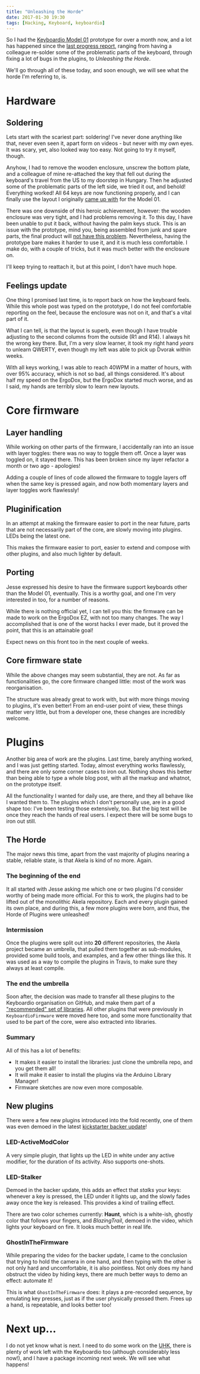 ```yaml
---
title: "Unleashing the Horde"
date: 2017-01-30 19:30
tags: [Hacking, Keyboard, keyboardio]
---
```


So I had the [Keyboardio Model 01][kbdio] prototype for over a month now, and a
lot has happened since the [last progress report][blog:m01-proto], ranging from
having a colleague re-solder some of the problematic parts of the keyboard,
through fixing a lot of bugs in the plugins, to *Unleashing the Horde*.

 [kbdio]: https://shop.keyboard.io/
 [blog:m01-proto]: /blog/2017/01/03/model01-prototype/
 
We'll go through all of these today, and soon enough, we will see what the horde
I'm referring to, is.

<!-- more -->

# Hardware

## Soldering

Lets start with the scariest part: soldering! I've never done anything like
that, never even seen it, apart form on videos - but never with my own eyes. It
was scary, yet, also looked way too easy. Not going to try it myself, though.

Anyhow, I had to remove the wooden enclosure, unscrew the bottom plate, and a
colleague of mine re-attached the key that fell out during the keyboard's travel
from the US to my doorstep in Hungary. Then he adjusted some of the problematic
parts of the left side, we tried it out, and behold! Everything worked! All 64
keys are now functioning properly, and I can finally use the layout I
originally [came up with][kle:dvorak] for the Model 01.

 [kle:dvorak]: http://www.keyboard-layout-editor.com/#/gists/f938a01e31f6b329364aea02cbda9977

There was one downside of this heroic achievement, however: the wooden enclosure
was very tight, and I had problems removing it. To this day, I have been unable
to put it back, without having the palm keys stuck. This is an issue with the
prototype, mind you, being assembled from junk and spare parts, the final
product will [not have this problem][ks:update:42]. Nevertheless, having the
prototype bare makes it harder to use it, and it is much less comfortable. I
make do, with a couple of tricks, but it was much better with the enclosure on.

 [ks:update:42]: https://www.kickstarter.com/projects/keyboardio/the-model-01-an-heirloom-grade-keyboard-for-seriou/posts/1791204#h:wooden-enclosures
 
I'll keep trying to reattach it, but at this point, I don't have much hope.

## Feelings update

One thing I promised last time, is to report back on how the keyboard feels.
While this whole post was typed on the prototype, I do not feel comfortable
reporting on the feel, because the enclosure was not on it, and that's a vital
part of it.

What I can tell, is that the layout is superb, even though I have trouble
adjusting to the second columns from the outside (R1 and R14). I always hit the
wrong key there. But, I'm a very slow learner, it took my right hand *years* to
unlearn QWERTY, even though my left was able to pick up Dvorak within weeks.

With all keys working, I was able to reach 40WPM in a matter of hours, with over
95% accuracy, which is not so bad, all things considered. It's about half my
speed on the ErgoDox, but the ErgoDox started much worse, and as I said, my
hands are terribly slow to learn new layouts.

# Core firmware

## Layer handling

While working on other parts of the firmware, I accidentally ran into an issue
with layer toggles: there was no way to toggle them off. Once a layer was
toggled on, it stayed there. This has been broken since my layer refactor a
month or two ago - apologies!

Adding a couple of lines of code allowed the firmware to toggle layers off when
the same key is pressed again, and now both momentary layers and layer toggles
work flawlessly!

## Pluginification

In an attempt at making the firmware easier to port in the near future, parts
that are not necessarily part of the core, are slowly moving into plugins. LEDs
being the latest one.

This makes the firmware easier to port, easier to extend and compose with other
plugins, and also much lighter by default.

## Porting

Jesse expressed his desire to have the firmware support keyboards other than the
Model 01, eventually. This is a worthy goal, and one I'm very interested in too,
for a number of reasons.

While there is nothing official yet, I can tell you this: the firmware can be
made to work on the ErgoDox EZ, with not too many changes. The way I
accomplished that is one of the worst hacks I ever made, but it proved the
point, that this is an attainable goal!

Expect news on this front too in the next couple of weeks.

## Core firmware state

While the above changes may seem substantial, they are not. As far as
functionalities go, the core firmware changed little: most of the work was
reorganisation.

The structure was already great to work with, but with more things moving to
plugins, it's even better! From an end-user point of view, these things matter
very little, but from a developer one, these changes are incredibly welcome.

# Plugins

Another big area of work are the plugins. Last time, barely anything worked, and
I was just getting started. Today, almost everything works flawlessly, and there
are only some corner cases to iron out. Nothing shows this better than being
able to type a whole blog post, with all the markup and whatnot, on the
prototype itself.

All the functionality I wanted for daily use, are there, and they all behave
like I wanted them to. The plugins which I don't personally use, are in a good
shape too: I've been testing those extensively, too. But the big test will be
once they reach the hands of real users. I expect there will be some bugs to
iron out still.

## The Horde

The major news this time, apart from the vast majority of plugins nearing a
stable, reliable state, is that Akela is kind of no more. Again.

### The beginning of the end

It all started with Jesse asking me which one or two plugins I'd consider worthy
of being made more official. For this to work, the plugins had to be lifted out
of the monolithic Akela repository. Each and every plugin gained its own place,
and during this, a few more plugins were born, and thus, the Horde of Plugins
were unleashed!

### Intermission

Once the plugins were split out into **20** different repositories, the Akela
project became an umbrella, that pulled them together as sub-modules, provided
some build tools, and examples, and a few other things like this. It was used as
a way to compile the plugins in Travis, to make sure they always at least
compile.

### The end the umbrella

Soon after, the decision was made to transfer all these plugins to the
Keyboardio organisation on GitHub, and make them part of
a ["recommended" set of libraries][gh:kbdio-libs]. All other plugins that were
previously in `KeyboardioFirmware` were moved here too, and some more
functionality that used to be part of the core, were also extracted into
libraries.

 [gh:kbdio-libs]: https://github.com/keyboardio/keyboardio-libraries

### Summary

All of this has a lot of benefits:

* It makes it easier to install the libraries: just clone the umbrella repo, and
  you get them all! 
* It will make it easier to install the plugins via the Arduino Library Manager!
* Firmware sketches are now even more composable.

## New plugins

There were a few new plugins introduced into the fold recently, one of them was
even demoed in the latest [kickstarter backer update][ks:blazing]!

 [ks:blazing]: https://www.kickstarter.com/projects/keyboardio/the-model-01-an-heirloom-grade-keyboard-for-seriou/posts/1791204#h:next-update

### LED-ActiveModColor

A very simple plugin, that lights up the LED in white under any active modifier,
for the duration of its activity. Also supports one-shots.

### LED-Stalker

Demoed in the backer update, this adds an effect that *stalks* your keys:
whenever a key is pressed, the LED under it lights up, and the slowly fades away
once the key is released. This provides a kind of trailing effect.

There are two color schemes currently: **Haunt**, which is a white-ish, ghostly
color that follows your fingers, and *BlazingTrail*, demoed in the video, which
lights your keyboard on fire. It looks much better in real life.

### GhostInTheFirmware

While preparing the video for the backer update, I came to the conclusion that
trying to hold the camera in one hand, and then typing with the other is not
only hard and uncomfortable, it is also pointless. Not only does my hand
obstruct the video by hiding keys, there are much better ways to demo an effect:
automate it!

This is what `GhostInTheFirmware` does: it plays a pre-recorded sequence, by
emulating key presses, just as if the user physically pressed them. Frees up a
hand, is repeatable, and looks better too!

# Next up...

I do not yet know what is next. I need to do some work on the [UHK][uhk], there
is plenty of work left with the Keyboardio too (although considerably less
now!), and I have a package incoming next week. We will see what happens!
 
 [uhk]: https://ultimatehackingkeyboard.com/
